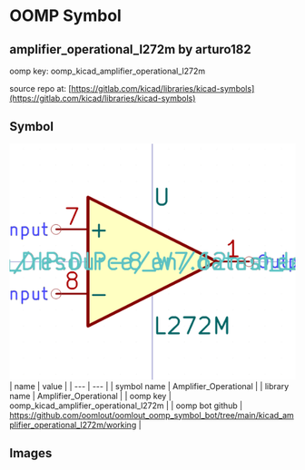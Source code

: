# OOMP Symbol  
## amplifier_operational_l272m  by arturo182  
  
oomp key: oomp_kicad_amplifier_operational_l272m  
  
source repo at: [https://gitlab.com/kicad/libraries/kicad-symbols](https://gitlab.com/kicad/libraries/kicad-symbols)  
## Symbol  
  
[![working.png](working_600.png)](working.png)  
| name | value | 
| --- | --- | 
| symbol name | Amplifier_Operational | 
| library name | Amplifier_Operational | 
| oomp key | oomp_kicad_amplifier_operational_l272m | 
| oomp bot github | https://github.com/oomlout/oomlout_oomp_symbol_bot/tree/main/kicad_amplifier_operational_l272m/working | 
## Images  

